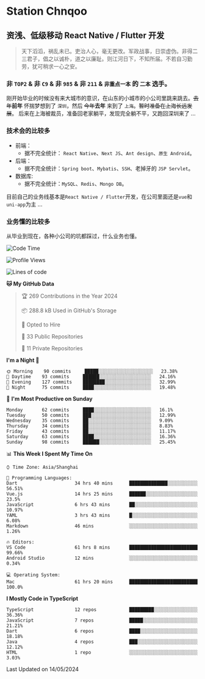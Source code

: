 # Station Chnqoo

## 资浅、低级移动 React Native / Flutter 开发

> 天下滔滔，祸乱未已。吏治人心，毫无更改。军政战事，日崇虚伪。非得二三君子，倡之以诚朴，道之以廉耻。则江河日下，不知所届。不若自习勤劳，犹可稍求一心之安。

### 非 `TOP2` & 非 `C9` & 非 `985` & 非 `211` & `非重点一本` 的 `二本` 选手。

刚开始毕业的时候没有来大城市的意识，在山东的小城市的小公司里跳来跳去。~~去年~~**前年** 怀揣梦想到了 `深圳`，然后 ~~今年~~**去年** 来到了 `上海`。~~暂时准备在上海长远发展~~。
后来在上海被裁员，准备回老家躺平，发现完全躺不平，又跑回深圳来了 ...

### 技术会的比较多

- 前端：
  - 据不完全统计： `React Native`、`Next JS`、`Ant design`、`原生 Android`。
- 后端：
  - 据不完全统计：`Spring boot`、`Mybatis`、`SSH`、老掉牙的 `JSP Servlet`。
- 数据库:
  - 据不完全统计：`MySQL`、`Redis`、`Mongo DB`。

目前自己的业务线基本是`React Native / Flutter`开发，在公司里面还是`vue`和`uni-app`为主 ...

### 业务懂的比较多

从毕业到现在，各种小公司的坑都踩过，什么业务也懂。

<!--START_SECTION:waka-->
![Code Time](http://img.shields.io/badge/Code%20Time-5%2C135%20hrs%2042%20mins-blue)

![Profile Views](http://img.shields.io/badge/Profile%20Views-169-blue)

![Lines of code](https://img.shields.io/badge/From%20Hello%20World%20I%27ve%20Written-342%20Thousand%20lines%20of%20code-blue)

**🐱 My GitHub Data** 

> 🏆 269 Contributions in the Year 2024
 > 
> 📦 288.8 kB Used in GitHub's Storage 
 > 
> 💼 Opted to Hire
 > 
> 📜 33 Public Repositories 
 > 
> 🔑 11 Private Repositories  
 > 
**I'm a Night 🦉** 

```text
🌞 Morning    90 commits     █████░░░░░░░░░░░░░░░░░░░░   23.38% 
🌆 Daytime    93 commits     ██████░░░░░░░░░░░░░░░░░░░   24.16% 
🌃 Evening    127 commits    ████████░░░░░░░░░░░░░░░░░   32.99% 
🌙 Night      75 commits     ████░░░░░░░░░░░░░░░░░░░░░   19.48%

```
📅 **I'm Most Productive on Sunday** 

```text
Monday       62 commits     ████░░░░░░░░░░░░░░░░░░░░░   16.1% 
Tuesday      50 commits     ███░░░░░░░░░░░░░░░░░░░░░░   12.99% 
Wednesday    35 commits     ██░░░░░░░░░░░░░░░░░░░░░░░   9.09% 
Thursday     34 commits     ██░░░░░░░░░░░░░░░░░░░░░░░   8.83% 
Friday       43 commits     ██░░░░░░░░░░░░░░░░░░░░░░░   11.17% 
Saturday     63 commits     ████░░░░░░░░░░░░░░░░░░░░░   16.36% 
Sunday       98 commits     ██████░░░░░░░░░░░░░░░░░░░   25.45%

```


📊 **This Week I Spent My Time On** 

```text
⌚︎ Time Zone: Asia/Shanghai

💬 Programming Languages: 
Dart                     34 hrs 40 mins      ██████████████░░░░░░░░░░░   56.51% 
Vue.js                   14 hrs 25 mins      ██████░░░░░░░░░░░░░░░░░░░   23.5% 
JavaScript               6 hrs 43 mins       ██░░░░░░░░░░░░░░░░░░░░░░░   10.97% 
YAML                     3 hrs 43 mins       █░░░░░░░░░░░░░░░░░░░░░░░░   6.08% 
Markdown                 46 mins             ░░░░░░░░░░░░░░░░░░░░░░░░░   1.26%

🔥 Editors: 
VS Code                  61 hrs 8 mins       █████████████████████████   99.66% 
Android Studio           12 mins             ░░░░░░░░░░░░░░░░░░░░░░░░░   0.34%

💻 Operating System: 
Mac                      61 hrs 20 mins      █████████████████████████   100.0%

```

**I Mostly Code in TypeScript** 

```text
TypeScript               12 repos            █████████░░░░░░░░░░░░░░░░   36.36% 
JavaScript               7 repos             █████░░░░░░░░░░░░░░░░░░░░   21.21% 
Dart                     6 repos             ████░░░░░░░░░░░░░░░░░░░░░   18.18% 
Java                     4 repos             ███░░░░░░░░░░░░░░░░░░░░░░   12.12% 
HTML                     1 repo              ░░░░░░░░░░░░░░░░░░░░░░░░░   3.03%

```



 Last Updated on 14/05/2024
<!--END_SECTION:waka-->

<!---
ChenqiaoStation/ChenqiaoStation is a ✨ special ✨ repository because its `README.md` (this file) appears on your GitHub profile.
You can click the Preview link to take a look at your changes.
--->
